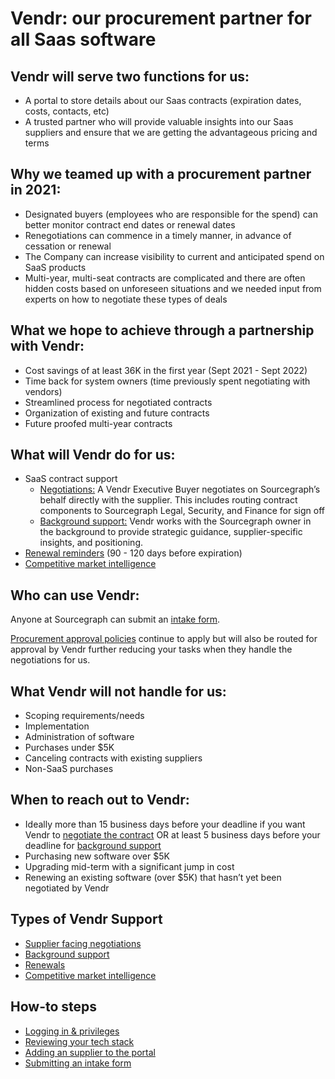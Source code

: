 # Vendr: our procurement partner for all Saas software

## Vendr will serve two functions for us:

- A portal to store details about our Saas contracts (expiration dates, costs, contacts, etc)
- A trusted partner who will provide valuable insights into our Saas suppliers and ensure that we are getting the advantageous pricing and terms

## Why we teamed up with a procurement partner in 2021:

- Designated buyers (employees who are responsible for the spend) can better monitor contract end dates or renewal dates
- Renegotiations can commence in a timely manner, in advance of cessation or renewal
- The Company can increase visibility to current and anticipated spend on SaaS products
- Multi-year, multi-seat contracts are complicated and there are often hidden costs based on unforeseen situations and we needed input from experts on how to negotiate these types of deals

## What we hope to achieve through a partnership with Vendr:

- Cost savings of at least 36K in the first year (Sept 2021 - Sept 2022)
- Time back for system owners (time previously spent negotiating with vendors)
- Streamlined process for negotiated contracts
- Organization of existing and future contracts
- Future proofed multi-year contracts

## What will Vendr do for us:

- SaaS contract support
  - [Negotiations:](Supplier_Facing.md) A Vendr Executive Buyer negotiates on Sourcegraph’s behalf directly with the supplier. This includes routing contract components to Sourcegraph Legal, Security, and Finance for sign off
  - [Background support:](background_support.md) Vendr works with the Sourcegraph owner in the background to provide strategic guidance, supplier-specific insights, and positioning.
- [Renewal reminders](Renewals.md) (90 - 120 days before expiration)
- [Competitive market intelligence](Market_Intel.md)

## Who can use Vendr:

Anyone at Sourcegraph can submit an [intake form](Intake_Form.md).

[Procurement approval policies](../../../finance/ap.md#ap-policy) continue to apply but will also be routed for approval by Vendr further reducing your tasks when they handle the negotiations for us.

## What Vendr will not handle for us:

- Scoping requirements/needs
- Implementation
- Administration of software
- Purchases under $5K
- Canceling contracts with existing suppliers
- Non-SaaS purchases

## When to reach out to Vendr:

- Ideally more than 15 business days before your deadline if you want Vendr to [negotiate the contract](Supplier_Facing.md) OR at least 5 business days before your deadline for [background support](background_support.md)
- Purchasing new software over $5K
- Upgrading mid-term with a significant jump in cost
- Renewing an existing software (over $5K) that hasn’t yet been negotiated by Vendr

## Types of Vendr Support

- [Supplier facing negotiations](Supplier_Facing.md)
- [Background support](background_support.md)
- [Renewals](Renewals.md)
- [Competitive market intelligence](Market_Intel.md)

## How-to steps

- [Logging in & privileges](Login.md)
- [Reviewing your tech stack](Tech_stack_review.md)
- [Adding an supplier to the portal](Adding_supplier.md)
- [Submitting an intake form](Intake_Form.md)
